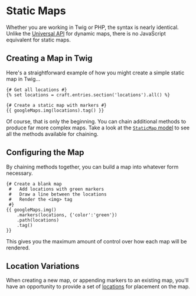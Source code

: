 # Static Maps

Whether you are working in Twig or PHP, the syntax is nearly identical. Unlike the [Universal API](/dynamic-maps/api/) for dynamic maps, there is no JavaScript equivalent for static maps.

## Creating a Map in Twig

Here's a straightforward example of how you might create a simple static map in Twig...

```twig
{# Get all locations #}
{% set locations = craft.entries.section('locations').all() %}

{# Create a static map with markers #}
{{ googleMaps.img(locations).tag() }}
```

Of course, that is only the beginning. You can chain additional methods to produce far more complex maps. Take a look at the [`StaticMap` model](/models/static-map-model/) to see all the methods available for chaining.

## Configuring the Map

By chaining methods together, you can build a map into whatever form necessary.

```twig
{# Create a blank map
 #   Add locations with green markers
 #   Draw a line between the locations
 #   Render the <img> tag
 #}
{{ googleMaps.img()
    .markers(locations, {'color':'green'})
    .path(locations)
    .tag()
}}
```

This gives you the maximum amount of control over how each map will be rendered.

## Location Variations

When creating a new map, or appending markers to an existing map, you'll have an opportunity to provide a set of [locations](/dynamic-maps/locations/) for placement on the map.
